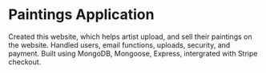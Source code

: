 # Paintings Application

Created this website, which helps artist upload, and sell their paintings on the website.
Handled users, email functions, uploads, security, and payment.
Built using MongoDB, Mongoose, Express, intergrated with Stripe checkout.
